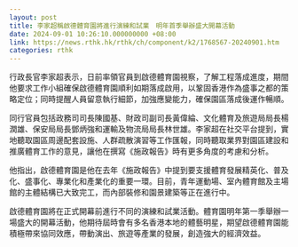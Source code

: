 ```yaml
---
layout: post
title: 李家超稱啟德體育園將進行演練和試業　明年首季舉辦盛大開幕活動
date: 2024-09-01 10:26:10.000000000 +08:00
link: https://news.rthk.hk/rthk/ch/component/k2/1768567-20240901.htm
categories: rthk
---
```


行政長官李家超表示，日前率領官員到啟德體育園視察，了解工程落成進度，期間他要求工作小組確保啟德體育園順利如期落成啟用，以鞏固香港作為盛事之都的策略定位；同時提醒人員留意執行細節，加強應變能力，確保園區落成後運作暢順。

同行官員包括政務司司長陳國基、財政司副司長黃偉綸、文化體育及旅遊局局長楊潤雄、保安局局長鄧炳強和運輸及物流局局長林世雄。李家超在社交平台提到，實地聽取園區周邊配套設施、人群疏散演習等工作匯報，同時聽取業界對園區建設和推廣體育工作的意見，讓他在撰寫《施政報告》時有更多角度的考慮和分析。

他指出，啟德體育園是他在去年《施政報告》中提到要支援體育發展精英化、普及化、盛事化、專業化和產業化的重要一環。目前，青年運動場、室內體育館及主場館的主體結構已大致完工，而內部裝修和園景建築等正在進行中。

啟德體育園將在正式開幕前進行不同的演練和試業活動。體育園明年第一季舉辦一場盛大的開幕活動，他期待屆時會有多名香港本地的體藝明星，期望啟德體育園能積極帶來協同效應，帶動演出、旅遊等產業的發展，創造強大的經濟效益。
